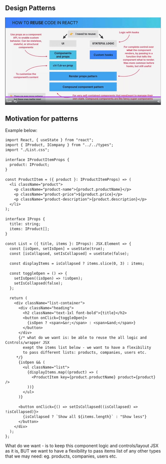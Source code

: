 ## Design Patterns

![design patterns](./screenshot_1_design_patterns.jpg)

## Motivation for patterns

Example below:

```tsx
import React, { useState } from "react";
import { IProduct, ICompany } from "../../types";
import "./List.css";

interface IProductItemProps {
  product: IProduct;
}

const ProductItem = ({ product }: IProductItemProps) => (
  <li className="product">
    <p className="product-name">{product.productName}</p>
    <p className="product-price">${product.price}</p>
    <p className="product-description">{product.description}</p>
  </li>
);

interface IProps {
  title: string;
  items: IProduct[];
}

const List = ({ title, items }: IProps): JSX.Element => {
  const [isOpen, setIsOpen] = useState(true);
  const [isCollapsed, setIsCollapsed] = useState(false);

  const displayItems = isCollapsed ? items.slice(0, 3) : items;

  const toggleOpen = () => {
    setIsOpen((isOpen) => !isOpen);
    setIsCollapsed(false);
  };

  return (
    <div className="list-container">
      <div className="heading">
        <h2 className="text-1xl font-bold">{title}</h2>
        <button onClick={toggleOpen}>
          {isOpen ? <span>&or;</span> : <span>&and;</span>}
        </button>
      </div>
      {/* what do we want is: be able to reuse the all logic and Ccntrols/wrapper JSX
        exept the items list below - we want to have a flexibility
        to pass different lists: products, companies, users etc.
     */}
      {isOpen && (
        <ul className="list">
          {displayItems.map((product) => (
            <ProductItem key={product.productName} product={product} />
          ))}
        </ul>
      )}

      <button onClick={() => setIsCollapsed((isCollapsed) => !isCollapsed)}>
        {isCollapsed ? `Show all ${items.length}` : "Show less"}
      </button>
    </div>
  );
};
```

What do we want - is to keep this component logic and controls/layout JSX as it is, BUT
we want to have a flexibility to pass items list of any other types that we may need:
eg. products, companies, users etc.
